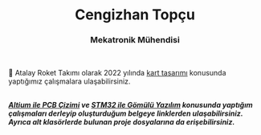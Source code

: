 <h1 align="center">Cengizhan Topçu</h1> 
<h3 align="center">Mekatronik Mühendisi</h3>

<br>

:electric_plug: Atalay Roket Takımı olarak 2022 yılında [kart tasarımı](https://github.com/atalayroket/atalay_karttasarimi) konusunda yaptığımız çalışmalara ulaşabilirsiniz.

##
***[Altium ile PCB Çizimi](https://lnkd.in/d-QzRE9U) ve [STM32 ile Gömülü Yazılım](https://github.com/cengizhantopcu53/stm32_ile_gomulu_yazilim/blob/main/stm32_ile_gomulu_yazilim.pdf) konusunda yaptığım çalışmaları derleyip oluşturduğum belgeye linklerden ulaşabilirsiniz. Ayrıca alt klasörlerde bulunan proje dosyalarına da erişebilirsiniz.*** 
##
